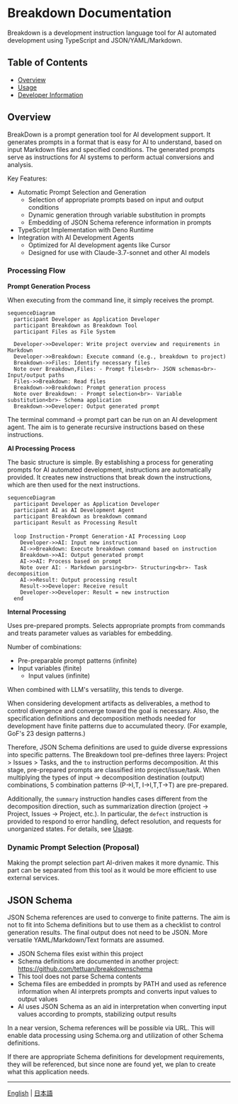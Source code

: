 # Breakdown Documentation

Breakdown is a development instruction language tool for AI automated development using TypeScript and JSON/YAML/Markdown.

## Table of Contents

- [Overview](#overview)
- [Usage](usage.md)
- [Developer Information](breakdown/index.md)

## Overview

BreakDown is a prompt generation tool for AI development support. It generates prompts in a format that is easy for AI to understand, based on input Markdown files and specified conditions. The generated prompts serve as instructions for AI systems to perform actual conversions and analysis.

Key Features:

- Automatic Prompt Selection and Generation
  - Selection of appropriate prompts based on input and output conditions
  - Dynamic generation through variable substitution in prompts
  - Embedding of JSON Schema reference information in prompts
- TypeScript Implementation with Deno Runtime
- Integration with AI Development Agents
  - Optimized for AI development agents like Cursor
  - Designed for use with Claude-3.7-sonnet and other AI models

### Processing Flow

**Prompt Generation Process**

When executing from the command line, it simply receives the prompt.

```mermaid
sequenceDiagram
  participant Developer as Application Developer
  participant Breakdown as Breakdown Tool
  participant Files as File System

  Developer->>Developer: Write project overview and requirements in Markdown
  Developer->>Breakdown: Execute command (e.g., breakdown to project)
  Breakdown->>Files: Identify necessary files
  Note over Breakdown,Files: - Prompt files<br>- JSON schemas<br>- Input/output paths
  Files->>Breakdown: Read files
  Breakdown->>Breakdown: Prompt generation process
  Note over Breakdown: - Prompt selection<br>- Variable substitution<br>- Schema application
  Breakdown->>Developer: Output generated prompt
```

The terminal command → prompt part can be run on an AI development agent.
The aim is to generate recursive instructions based on these instructions.

**AI Processing Process**

The basic structure is simple. By establishing a process for generating prompts for AI automated development, instructions are automatically provided.
It creates new instructions that break down the instructions, which are then used for the next instructions.

```mermaid
sequenceDiagram
  participant Developer as Application Developer
  participant AI as AI Development Agent
  participant Breakdown as breakdown command
  participant Result as Processing Result

  loop Instruction・Prompt Generation・AI Processing Loop
    Developer->>AI: Input new instruction
    AI->>Breakdown: Execute breakdown command based on instruction
    Breakdown->>AI: Output generated prompt
    AI->>AI: Process based on prompt
    Note over AI: - Markdown parsing<br>- Structuring<br>- Task decomposition
    AI->>Result: Output processing result
    Result->>Developer: Receive result
    Developer->>Developer: Result = new instruction
  end
```

**Internal Processing**

Uses pre-prepared prompts.
Selects appropriate prompts from commands and treats parameter values as variables for embedding.

Number of combinations:
- Pre-preparable prompt patterns (infinite)
- Input variables (finite)
  - Input values (infinite)

When combined with LLM's versatility, this tends to diverge.

When considering development artifacts as deliverables, a method to control divergence and converge toward the goal is necessary.
Also, the specification definitions and decomposition methods needed for development have finite patterns due to accumulated theory.
(For example, GoF's 23 design patterns.)

Therefore, JSON Schema definitions are used to guide diverse expressions into specific patterns.
The Breakdown tool pre-defines three layers: Project > Issues > Tasks, and the `to` instruction performs decomposition.
At this stage, pre-prepared prompts are classified into project/issue/task.
When multiplying the types of input → decomposition destination (output) combinations, 5 combination patterns (P->I,T, I->I,T,T->T) are pre-prepared.

Additionally, the `summary` instruction handles cases different from the decomposition direction, such as summarization direction (project -> Project, Issues -> Project, etc.).
In particular, the `defect` instruction is provided to respond to error handling, defect resolution, and requests for unorganized states. For details, see [Usage](./usage.md).

### Dynamic Prompt Selection (Proposal)

Making the prompt selection part AI-driven makes it more dynamic.
This part can be separated from this tool as it would be more efficient to use external services.

## JSON Schema

JSON Schema references are used to converge to finite patterns.
The aim is not to fit into Schema definitions but to use them as a checklist to control generation results.
The final output does not need to be JSON. More versatile YAML/Markdown/Text formats are assumed.

- JSON Schema files exist within this project
- Schema definitions are documented in another project: https://github.com/tettuan/breakdownschema
- This tool does not parse Schema contents
- Schema files are embedded in prompts by PATH and used as reference information when AI interprets prompts and converts input values to output values
- AI uses JSON Schema as an aid in interpretation when converting input values according to prompts, stabilizing output results

In a near version, Schema references will be possible via URL.
This will enable data processing using Schema.org and utilization of other Schema definitions.

If there are appropriate Schema definitions for development requirements, they will be referenced, but since none are found yet, we plan to create what this application needs. 

---

[English](index.md) | [日本語](index.ja.md) 